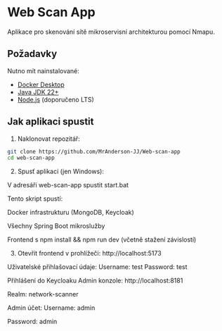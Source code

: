 # Web Scan App

Aplikace pro skenování sítě mikroservisní architekturou pomocí Nmapu.

## Požadavky

Nutno mít nainstalované:

- [Docker Desktop](https://www.docker.com/products/docker-desktop/)
- [Java JDK 22+](https://adoptium.net/)
- [Node.js](https://nodejs.org/) (doporučeno LTS)

## Jak aplikaci spustit

1. Naklonovat repozitář:

```bash
git clone https://github.com/MrAnderson-JJ/Web-scan-app
cd web-scan-app
```

2. Spusť aplikaci (jen Windows):

V adresáři web-scan-app spustit start.bat

Tento skript spustí:

Docker infrastrukturu (MongoDB, Keycloak)

Všechny Spring Boot mikroslužby

Frontend s npm install && npm run dev (včetně stažení závislostí)

3. Otevřít frontend v prohlížeči:
http://localhost:5173

Uživatelské přihlašovací údaje:
Username: test
Password: test


Přihlášení do Keycloaku
Admin konzole: http://localhost:8181

Realm: network-scanner

Admin účet:
Username: admin

Password: admin